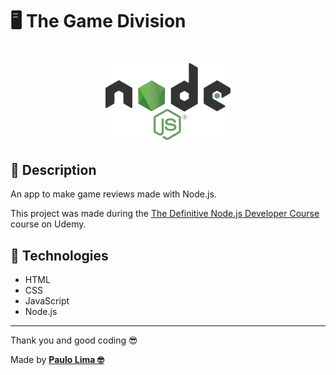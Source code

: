 # 🖥️ The Game Division

<h1 align="center">
  <img src=".github/logo.png" width="200px" />
</h1>

## 🔎️ Description
An app to make game reviews made with Node.js.

This project was made during the <a href="https://www.udemy.com/course/the-definitive-nodejs-developer-course/">The Definitive Node.js Developer Course</a> course on Udemy.

## 🚀️ Technologies

- HTML
- CSS
- JavaScript
- Node.js
 
---

Thank you and good coding 😎️

Made by **<a href="https://paulophlp.github.io/portfolio/" target="__blank">Paulo Lima 🤓️</a>**